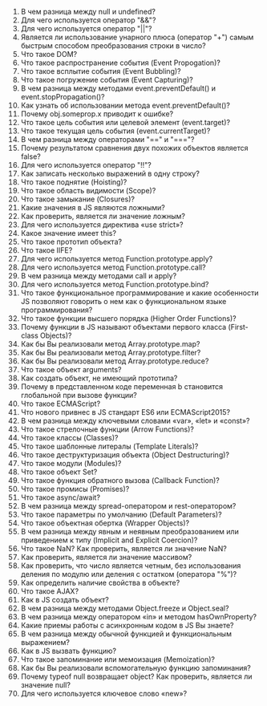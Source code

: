 ﻿1. В чем разница между null и undefined?
1. Для чего используется оператор "&&"?
1. Для чего используется оператор "||"?
1. Является ли использование унарного плюса (оператор "+") самым быстрым способом преобразования строки в число?
1. Что такое DOM?
1. Что такое распространение события (Event Propogation)?
1. Что такое всплытие события (Event Bubbling)?
1. Что такое погружение события (Event Capturing)?
1. В чем разница между методами event.preventDefault() и event.stopPropagation()?
1. Как узнать об использовании метода event.preventDefault()?
1. Почему obj.someprop.x приводит к ошибке?
1. Что такое цель события или целевой элемент (event.target)?
1. Что такое текущая цель события (event.currentTarget)?
1. В чем разница между операторами "==" и "==="?
1. Почему результатом сравнения двух похожих объектов является false?
1. Для чего используется оператор "!!"?
1. Как записать несколько выражений в одну строку?
1. Что такое поднятие (Hoisting)?
1. Что такое область видимости (Scope)?
1. Что такое замыкание (Closures)?
1. Какие значения в JS являются ложными?
1. Как проверить, является ли значение ложным?
1. Для чего используется директива «use strict»?
1. Какое значение имеет this?
1. Что такое прототип объекта?
1. Что такое IIFE?
1. Для чего используется метод Function.prototype.apply?
1. Для чего используется метод Function.prototype.call?
1. В чем разница между методами call и apply?
1. Для чего используется метод Function.prototype.bind?
1. Что такое функциональное программирование и какие особенности JS позволяют говорить о нем как о функциональном языке программирования?
1. Что такое функции высшего порядка (Higher Order Functions)?
1. Почему функции в JS называют объектами первого класса (First-class Objects)?
1. Как бы Вы реализовали метод Array.prototype.map?
1. Как бы Вы реализовали метод Array.prototype.filter?
1. Как бы Вы реализовали метод Array.prototype.reduce?
1. Что такое объект arguments?
1. Как создать объект, не имеющий прототипа?
1. Почему в представленном коде переменная b становится глобальной при вызове функции?
1. Что такое ECMAScript?
1. Что нового привнес в JS стандарт ES6 или ECMAScript2015?
1. В чем разница между ключевыми словами «var», «let» и «const»?
1. Что такое стрелочные функции (Arrow Functions)?
1. Что такое классы (Classes)?
1. Что такое шаблонные литералы (Template Literals)?
1. Что такое деструктуризация объекта (Object Destructuring)?
1. Что такое модули (Modules)?
1. Что такое объект Set?
1. Что такое функция обратного вызова (Callback Function)?
1. Что такое промисы (Promises)?
1. Что такое async/await?
1. В чем разница между spread-оператором и rest-оператором?
1. Что такое параметры по умолчанию (Default Parameters)?
1. Что такое объектная обертка (Wrapper Objects)?
1. В чем разница между явным и неявным преобразованием или приведением к типу (Implicit and Explicit Coercion)?
1. Что такое NaN? Как проверить, является ли значение NaN?
1. Как проверить, является ли значение массивом?
1. Как проверить, что число является четным, без использования деления по модулю или деления с остатком (оператора "%")?
1. Как определить наличие свойства в объекте?
1. Что такое AJAX?
1. Как в JS создать объект?
1. В чем разница между методами Object.freeze и Object.seal?
1. В чем разница между оператором «in» и методом hasOwnProperty?
1. Какие приемы работы с асинхронным кодом в JS Вы знаете?
1. В чем разница между обычной функцией и функциональным выражением?
1. Как в JS вызвать функцию?
1. Что такое запоминание или мемоизация (Memoization)?
1. Как бы Вы реализовали вспомогательную функцию запоминания?
1. Почему typeof null возвращает object? Как проверить, является ли значение null?
1. Для чего используется ключевое слово «new»?

